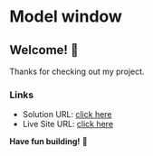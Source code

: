 # Model window

## Welcome! 👋

Thanks for checking out my project.

### Links

- Solution URL: [click here](https://github.com/Vinoth30457/Model-Window.git)
- Live Site URL: [click here](https://elegant-starship-355f07.netlify.app)

**Have fun building!** 🚀
